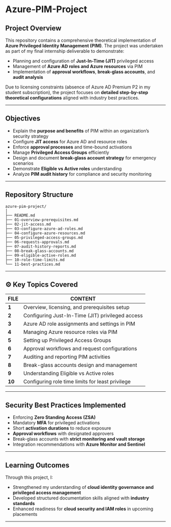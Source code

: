 # Azure-PIM-Project



##  **Project Overview**

This repository contains a comprehensive theoretical implementation of **Azure Privileged Identity Management (PIM)**. The project was undertaken as part of my final internship deliverable to demonstrate:

* Planning and configuration of **Just-In-Time (JIT)** privileged access  
* Management of **Azure AD roles and Azure resources** via PIM  
* Implementation of **approval workflows**, **break-glass accounts**, and **audit analysis**

Due to licensing constraints (absence of Azure AD Premium P2 in my student subscription), the project focuses on **detailed step-by-step theoretical configurations** aligned with industry best practices.

---

## **Objectives**

- Explain the **purpose and benefits** of PIM within an organization’s security strategy
- Configure **JIT access** for Azure AD and resource roles
- Enforce **approval processes** and time-bound activations
- Manage **Privileged Access Groups** efficiently
- Design and document **break-glass account strategy** for emergency scenarios
- Demonstrate **Eligible vs Active roles** understanding
- Analyze **PIM audit history** for compliance and security monitoring

---

##  **Repository Structure**
```
azure-pim-project/
│
├── README.md
├── 01-overview-prerequisites.md
├── 02-jit-access.md
├── 03-configure-azure-ad-roles.md
├── 04-configure-azure-resources.md
├── 05-privileged-access-groups.md
├── 06-requests-approvals.md
├── 07-audit-history-reports.md
├── 08-break-glass-accounts.md
├── 09-eligible-active-roles.md
├── 10-role-time-limits.md
└── 11-best-practices.md
```

---

## ⚙️ **Key Topics Covered**

| FILE | CONTENT |
|---------|----------------|
| **1** | Overview, licensing, and prerequisites setup |
| **2** | Configuring Just-In-Time (JIT) privileged access |
| **3** | Azure AD role assignments and settings in PIM |
| **4** | Managing Azure resource roles via PIM |
| **5** | Setting up Privileged Access Groups |
| **6** | Approval workflows and request configurations |
| **7** | Auditing and reporting PIM activities |
| **8** | Break-glass accounts design and management |
| **9** | Understanding Eligible vs Active roles |
| **10** | Configuring role time limits for least privilege |


---

## **Security Best Practices Implemented**

- Enforcing **Zero Standing Access (ZSA)**
- Mandatory **MFA** for privileged activations
- Short **activation durations** to reduce exposure
- **Approval workflows** with designated approvers
- Break-glass accounts with **strict monitoring and vault storage**
- Integration recommendations with **Azure Monitor and Sentinel**

---

## **Learning Outcomes**

Through this project, I:

* Strengthened my understanding of **cloud identity governance and privileged access management**  
* Developed structured documentation skills aligned with **industry standards**  
* Enhanced readiness for **cloud security and IAM roles** in upcoming placements

---
























